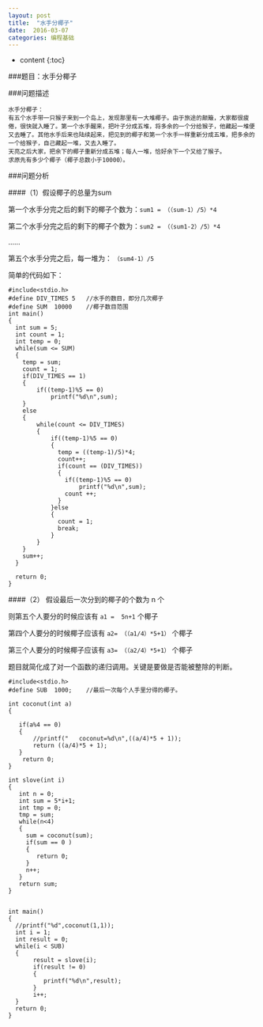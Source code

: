 ```yaml
---
layout: post
title:  "水手分椰子"
date:  2016-03-07
categories: 编程基础
---
```


* content
{:toc}


###题目：水手分椰子

###问题描述

    水手分椰子：
    有五个水手带一只猴子来到一个岛上，发现那里有一大堆椰子。由于旅途的颠簸，大家都很疲倦，很快就入睡了。第一个水手醒来，把叶子分成五堆，将多余的一个分给猴子，他藏起一堆便又去睡了。其他水手后来也陆续起来，把见到的椰子和第一个水手一样重新分成五堆，把多余的一个给猴子，自己藏起一堆，又去入睡了。
    天亮之后大家，把余下的椰子重新分成五堆；每人一堆，恰好余下一个又给了猴子。
    求原先有多少个椰子（椰子总数小于10000）。
    
###问题分析

####（1）假设椰子的总量为sum

第一个水手分完之后的剩下的椰子个数为：`sum1 = （（sum-1）/5）*4`

第二个水手分完之后的剩下的椰子个数为：`sum2 = （（sum1-2）/5）*4`

……

第五个水手分完之后，每一堆为： `（sum4-1）/5`

简单的代码如下：

    #include<stdio.h>
    #define DIV_TIMES 5   //水手的数目，即分几次椰子
    #define SUM  10000    //椰子数目范围
    int main()
    {
      int sum = 5;
      int count = 1;
      int temp = 0;
      while(sum <= SUM)
      {
        temp = sum;
        count = 1;
        if(DIV_TIMES == 1)
        {
            if((temp-1)%5 == 0)
                printf("%d\n",sum);
        }
        else
        {
            while(count <= DIV_TIMES)
            {   
                if((temp-1)%5 == 0)
                {
                  temp = ((temp-1)/5)*4;
                  count++;
                  if(count == (DIV_TIMES))
                  {
                    if((temp-1)%5 == 0)
                        printf("%d\n",sum);
                    count ++;
                  }
                }else
                {
                  count = 1;
                  break;
                }
            }
        }
        sum++;
      }

      return 0;
    }

####（2） 假设最后一次分到的椰子的个数为 n 个

则第五个人要分的时候应该有 `a1 =  5n+1` 个椰子

第四个人要分的时候椰子应该有 `a2= （（a1/4）*5+1）` 个椰子

第三个人要分的时候椰子应该有 `a3= （（a2/4）*5+1）` 个椰子


题目就简化成了对一个函数的递归调用。关键是要做是否能被整除的判断。

    #include<stdio.h>
    #define SUB  1000;    //最后一次每个人手里分得的椰子。

    int coconut(int a)
    {

       if(a%4 == 0)
       {
           //printf("   coconut=%d\n",((a/4)*5 + 1));
           return ((a/4)*5 + 1);
       }
        return 0;
    }

    int slove(int i)
    {
       int n = 0;
       int sum = 5*i+1;
       int tmp = 0;
       tmp = sum;
       while(n<4)
       {
         sum = coconut(sum);
         if(sum == 0 )
         {
            return 0;
         }
         n++;
       }
       return sum;
    }


    int main()
    {
      //printf("%d",coconut(1,1));
      int i = 1;
      int result = 0;
      while(i < SUB)
      {
           result = slove(i);
           if(result != 0)
           {
              printf("%d\n",result);
           }
           i++;
      }
      return 0;
    }




